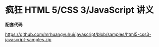 # 疯狂 HTML 5/CSS 3/JavaScript 讲义

**配套代码**

https://github.com/mrhuangyuhui/javascript/blob/samples/html5-css3-javascript-samples.zip